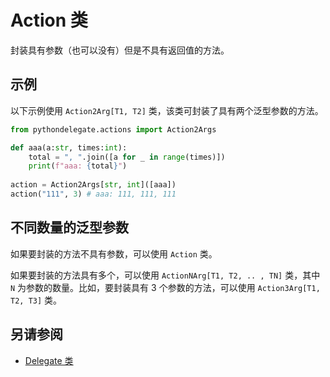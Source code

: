# Action 类

封装具有参数（也可以没有）但是不具有返回值的方法。

## 示例

以下示例使用 `Action2Arg[T1, T2]` 类，该类可封装了具有两个泛型参数的方法。

```python
from pythondelegate.actions import Action2Args

def aaa(a:str, times:int):
    total = ", ".join([a for _ in range(times)])
    print(f"aaa: {total}")
    
action = Action2Args[str, int]([aaa])
action("111", 3) # aaa: 111, 111, 111
```

## 不同数量的泛型参数

如果要封装的方法不具有参数，可以使用 `Action` 类。

如果要封装的方法具有多个，可以使用 `ActionNArg[T1, T2, .. , TN]` 类，其中 `N` 为参数的数量。比如，要封装具有 3 个参数的方法，可以使用 `Action3Arg[T1, T2, T3]` 类。

## 另请参阅

- [Delegate 类](Delegate.md)
